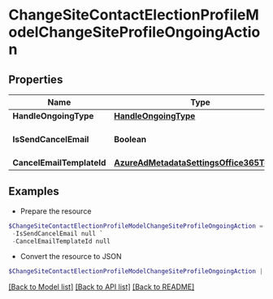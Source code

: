 # ChangeSiteContactElectionProfileModelChangeSiteProfileOngoingAction
## Properties

Name | Type | Description | Notes
------------ | ------------- | ------------- | -------------
**HandleOngoingType** | [**HandleOngoingType**](HandleOngoingType.md) |  | [optional] 
**IsSendCancelEmail** | **Boolean** |  | [optional] [default to $false]
**CancelEmailTemplateId** | [**AzureAdMetadataSettingsOffice365Tenant**](AzureAdMetadataSettingsOffice365Tenant.md) |  | [optional] 

## Examples

- Prepare the resource
```powershell
$ChangeSiteContactElectionProfileModelChangeSiteProfileOngoingAction = New-Cloud.Governance.ClientChangeSiteContactElectionProfileModelChangeSiteProfileOngoingAction  -HandleOngoingType null `
 -IsSendCancelEmail null `
 -CancelEmailTemplateId null
```

- Convert the resource to JSON
```powershell
$ChangeSiteContactElectionProfileModelChangeSiteProfileOngoingAction | ConvertTo-JSON
```

[[Back to Model list]](../README.md#documentation-for-models) [[Back to API list]](../README.md#documentation-for-api-endpoints) [[Back to README]](../README.md)

